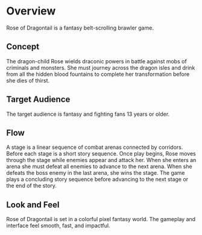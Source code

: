 # Overview

Rose of Dragontail is a fantasy belt-scrolling brawler game.

## Concept

The dragon-child Rose wields draconic powers in battle against mobs of criminals and monsters. She must journey across the dragon isles and drink from all the hidden blood fountains to complete her transformation before she dies of thirst.

## Target Audience

The target audience is fantasy and fighting fans 13 years or older.

## Flow

A stage is a linear sequence of combat arenas connected by corridors. Before each stage is a short story sequence. Once play begins, Rose moves through the stage while enemies appear and attack her. When she enters an arena she must defeat all enemies to advance to the next arena. When she defeats the boss enemy in the last arena, she wins the stage. The game plays a concluding story sequence before advancing to the next stage or the end of the story.

## Look and Feel

Rose of Dragontail is set in a colorful pixel fantasy world. The gameplay and interface feel smooth, fast, and impactful.
